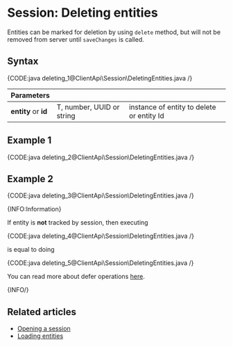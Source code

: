 # Session: Deleting entities

Entities can be marked for deletion by using `delete` method, but will not be removed from server until `saveChanges` is called.

## Syntax

{CODE:java deleting_1@ClientApi\Session\DeletingEntities.java /}

| Parameters | | |
| ------------- | ------------- | ----- |
| **entity** or **id** | T, number, UUID or string | instance of entity to delete or entity Id |

## Example 1

{CODE:java deleting_2@ClientApi\Session\DeletingEntities.java /}

## Example 2

{CODE:java deleting_3@ClientApi\Session\DeletingEntities.java /}

{INFO:Information}

If entity is **not** tracked by session, then executing

{CODE:java deleting_4@ClientApi\Session\DeletingEntities.java /}

is equal to doing

{CODE:java deleting_5@ClientApi\Session\DeletingEntities.java /}

You can read more about defer operations [here](./how-to/defer-operations).

{INFO/}

## Related articles

- [Opening a session](./opening-a-session)  
- [Loading entities](./loading-entities)  

